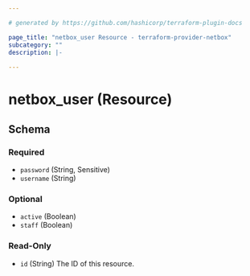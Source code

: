 ```yaml
---

# generated by https://github.com/hashicorp/terraform-plugin-docs

page_title: "netbox_user Resource - terraform-provider-netbox"
subcategory: ""
description: |-
  
---
```


# netbox_user (Resource)

<!-- schema generated by tfplugindocs -->

## Schema

### Required

- `password` (String, Sensitive)
- `username` (String)

### Optional

- `active` (Boolean)
- `staff` (Boolean)

### Read-Only

- `id` (String) The ID of this resource.


